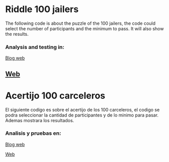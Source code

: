 # Riddle 100 jailers
The following code is about the puzzle of the 100 jailers,
the code could select the number of participants and
the minimum to pass. 
It will also show the results.
### Analysis and testing in:
[Blog web](https://temas-gabriel.blogspot.com/2022/09/pruebas-y-analisis-del-acertijo.html)

[Web](https://gabo19x.github.io/Acertijo100/)
----
# Acertijo 100 carceleros
El siguiente codigo es sobre el acertijo de los 100 carceleros, el codigo se podra seleccionar la cantidad de participantes y de lo minimo para pasar.
Ademas mostrara los resultados.
### Analisis y pruebas en:
[Blog web](https://temas-gabriel.blogspot.com/2022/09/pruebas-y-analisis-del-acertijo.html)

[Web](https://gabo19x.github.io/Acertijo100/)
